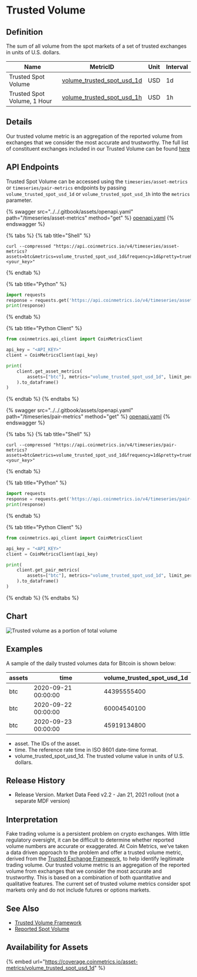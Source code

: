 # Trusted Volume

## Definition

The sum of all volume from the spot markets of a set of trusted exchanges in units of U.S. dollars.[\
](https://docs.coinmetrics.io/info/metrics/volume\_trusted\_spot\_usd\_1d)

<table><thead><tr><th width="166">Name</th><th width="169">MetricID</th><th>Unit</th><th>Interval</th></tr></thead><tbody><tr><td>Trusted Spot Volume</td><td><a href="https://coverage.coinmetrics.io/asset-metrics/volume_trusted_spot_usd_1d">volume_trusted_spot_usd_1d</a></td><td>USD</td><td>1d</td></tr><tr><td>Trusted Spot Volume, 1 Hour</td><td><a href="https://coverage.coinmetrics.io/asset-metrics/volume_trusted_spot_usd_1h">volume_trusted_spot_usd_1h</a></td><td>USD</td><td>1h</td></tr></tbody></table>

## Details

Our trusted volume metric is an aggregation of the reported volume from exchanges that we consider the most accurate and trustworthy. The full list of constituent exchanges included in our Trusted Volume can be found [here](https://coinmetrics.io/special-insights/trusted-exchange-framework)

## API Endpoints

Trusted Spot Volume can be accessed using the `timeseries/asset-metrics` or `timeseries/pair-metrics` endpoints by passing `volume_trusted_spot_usd_1d` or `volume_trusted_spot_usd_1h` into the `metrics` parameter.

{% swagger src="../../.gitbook/assets/openapi.yaml" path="/timeseries/asset-metrics" method="get" %}
[openapi.yaml](../../.gitbook/assets/openapi.yaml)
{% endswagger %}

{% tabs %}
{% tab title="Shell" %}
```shell
curl --compressed "https://api.coinmetrics.io/v4/timeseries/asset-metrics?assets=btc&metrics=volume_trusted_spot_usd_1d&frequency=1d&pretty=true&api_key=<your_key>"
```
{% endtab %}

{% tab title="Python" %}
```python
import requests
response = requests.get('https://api.coinmetrics.io/v4/timeseries/asset-metrics?assets=btc&metrics=volume_trusted_spot_usd_1d&frequency=1d&pretty=true&api_key=<your_key>').json()
print(response)
```
{% endtab %}

{% tab title="Python Client" %}
```python
from coinmetrics.api_client import CoinMetricsClient

api_key = "<API_KEY>"
client = CoinMetricsClient(api_key)

print(
    client.get_asset_metrics(
        assets=["btc"], metrics="volume_trusted_spot_usd_1d", limit_per_asset=5
    ).to_dataframe()
)
```
{% endtab %}
{% endtabs %}

{% swagger src="../../.gitbook/assets/openapi.yaml" path="/timeseries/pair-metrics" method="get" %}
[openapi.yaml](../../.gitbook/assets/openapi.yaml)
{% endswagger %}

{% tabs %}
{% tab title="Shell" %}
```shell
curl --compressed "https://api.coinmetrics.io/v4/timeseries/pair-metrics?assets=btc&metrics=volume_trusted_spot_usd_1d&frequency=1d&pretty=true&api_key=<your_key>"
```
{% endtab %}

{% tab title="Python" %}
```python
import requests
response = requests.get('https://api.coinmetrics.io/v4/timeseries/pair-metrics?assets=btc&metrics=volume_trusted_spot_usd_1d&frequency=1d&pretty=true&api_key=<your_key>').json()
print(response)
```
{% endtab %}

{% tab title="Python Client" %}
```python
from coinmetrics.api_client import CoinMetricsClient

api_key = "<API_KEY>"
client = CoinMetricsClient(api_key)

print(
    client.get_pair_metrics(
        assets=["btc"], metrics="volume_trusted_spot_usd_1d", limit_per_asset=5
    ).to_dataframe()
)
```
{% endtab %}
{% endtabs %}

## Chart

![Trusted volume as a portion of total volume](../../.gitbook/assets/BTC\_Trusted\_and\_Non-Trusted\_Volume.png)

## Examples

A sample of the daily trusted volumes data for Bitcoin is shown below:

| assets | time                | volume\_trusted\_spot\_usd\_1d |
| ------ | ------------------- | ------------------------------ |
| btc    | 2020-09-21 00:00:00 | 44395555400                    |
| btc    | 2020-09-22 00:00:00 | 60004540100                    |
| btc    | 2020-09-23 00:00:00 | 45919134800                    |

* asset. The IDs of the asset.
* time. The reference rate time in ISO 8601 date-time format.
* volume\_trusted\_spot\_usd\_1d. The trusted volume value in units of U.S. dollars.

## Release History

* Release Version. Market Data Feed v2.2 - Jan 21, 2021 rollout (not a separate MDF version)

## Interpretation

Fake trading volume is a persistent problem on crypto exchanges. With little regulatory oversight, it can be difficult to determine whether reported volume numbers are accurate or exaggerated. At Coin Metrics, we’ve taken a data driven approach to the problem and offer a trusted volume metric, derived from the [Trusted Exchange Framework](https://coinmetrics.io/special-insights/trusted-exchange-framework), to help identify legitimate trading volume. Our trusted volume metric is an aggregation of the reported volume from exchanges that we consider the most accurate and trustworthy. This is based on a combination of both quantitative and qualitative features. The current set of trusted volume metrics consider spot markets only and do not include futures or options markets.

## See Also

* [Trusted Volume Framework](https://coinmetrics.io/q3-refresh-of-trusted-spot-volume-framework/)
* [Reported Spot Volume](volume\_reported\_spot\_usd\_1d.md)

## Availability for Assets

{% embed url="https://coverage.coinmetrics.io/asset-metrics/volume_trusted_spot_usd_1d" %}
